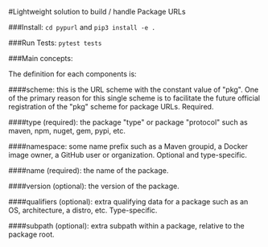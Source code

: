 #Lightweight solution to build / handle Package URLs

###Install:
`cd pypurl` and 
`pip3 install -e .`

###Run Tests:
`pytest tests`

###Main concepts:

The definition for each components is:

####scheme: 
this is the URL scheme with the constant value of "pkg". One of the primary reason for this single scheme is to
        facilitate the future official registration of the "pkg" scheme for package URLs. Required.

####type (required): 
the package "type" or package "protocol" such as maven, npm, nuget, gem, pypi, etc.

####namespace: 
some name prefix such as a Maven groupid, a Docker image owner, a GitHub user or organization.
           Optional and type-specific.

####name (required): 
the name of the package.

####version (optional): 
the version of the package.

####qualifiers (optional): 
extra qualifying data for a package such as an OS, architecture, a distro, etc. Type-specific.

####subpath (optional): 
extra subpath within a package, relative to the package root.
